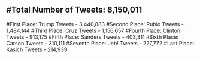 #Total Number of Tweets: 8,150,011 
---
#First Place: Trump Tweets - 3,440,883
#Second Place: Rubio Tweets - 1,484,144
#Third Place: Cruz Tweets - 1,156,657
#Fourth Place: Clinton Tweets - 913,175
#Fifth Place: Sanders Tweets - 403,311
#Sixth Place: Carson Tweets - 310,111
#Seventh Place: Jeb! Tweets - 227,772
#Last Place: Kasich Tweets - 214,939
